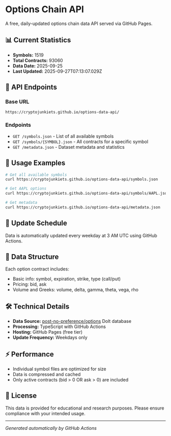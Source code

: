 # Options Chain API

A free, daily-updated options chain data API served via GitHub Pages.

## 📊 Current Statistics
- **Symbols:** 1519
- **Total Contracts:** 93060
- **Data Date:** 2025-09-25
- **Last Updated:** 2025-09-27T07:13:07.029Z

## 🚀 API Endpoints

### Base URL
`https://cryptojunkiets.github.io/options-data-api/`

### Endpoints
- `GET /symbols.json` - List of all available symbols
- `GET /symbols/{SYMBOL}.json` - All contracts for a specific symbol
- `GET /metadata.json` - Dataset metadata and statistics

## 📖 Usage Examples

```bash
# Get all available symbols
curl https://cryptojunkiets.github.io/options-data-api/symbols.json

# Get AAPL options
curl https://cryptojunkiets.github.io/options-data-api/symbols/AAPL.json

# Get metadata
curl https://cryptojunkiets.github.io/options-data-api/metadata.json
```

## 🔄 Update Schedule
Data is automatically updated every weekday at 3 AM UTC using GitHub Actions.

## 📁 Data Structure
Each option contract includes:
- Basic info: symbol, expiration, strike, type (call/put)
- Pricing: bid, ask
- Volume and Greeks: volume, delta, gamma, theta, vega, rho

## 🛠️ Technical Details
- **Data Source:** [post-no-preference/options](https://www.dolthub.com/repositories/post-no-preference/options) Dolt database
- **Processing:** TypeScript with GitHub Actions
- **Hosting:** GitHub Pages (free tier)
- **Update Frequency:** Weekdays only

## ⚡ Performance
- Individual symbol files are optimized for size
- Data is compressed and cached
- Only active contracts (bid > 0 OR ask > 0) are included

## 📝 License
This data is provided for educational and research purposes. Please ensure compliance with your intended usage.

---
*Generated automatically by GitHub Actions*
